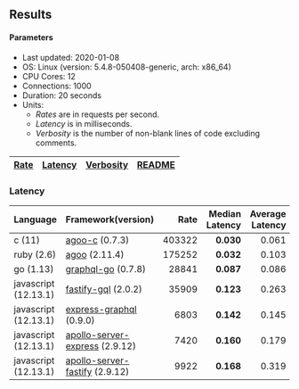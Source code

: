 ## Results

<!-- Result from here -->

#### Parameters
- Last updated: 2020-01-08
- OS: Linux (version: 5.4.8-050408-generic, arch: x86_64)
- CPU Cores: 12
- Connections: 1000
- Duration: 20 seconds
- Units:
  - _Rates_ are in requests per second.
  - _Latency_ is in milliseconds.
  - _Verbosity_ is the number of non-blank lines of code excluding comments.

| [Rate](rates.md) | [Latency](latency.md) | [Verbosity](verbosity.md) | [README](README.md) |
| ---------------- | --------------------- | ------------------------- | ------------------- |

### Latency
| Language | Framework(version) | Rate | Median Latency | Average Latency | 90th % | 99th % | Std Dev | Verbosity |
| -------- | ------------------ | ----:| ------------:| ---------------:| ------:| ------:| -------:| ---------:|
| c (11) | [agoo-c](github.com/ohler55/agoo-c) (0.7.3) | 403322 | **0.030** | 0.061 | 0.177 | 0.186 | 0.08 | 320 |
| ruby (2.6) | [agoo](github.com/ohler55/agoo) (2.11.4) | 175252 | **0.032** | 0.103 | 0.180 | 1.014 | 0.24 | 105 |
| go (1.13) | [graphql-go](https://github.com/graphql-go/graphql) (0.7.8) | 28841 | **0.087** | 0.086 | 0.092 | 0.113 | 0.02 | 378 |
| javascript (12.13.1) | [fastify-gql](https://github.com/mcollina/fastify-gql) (2.0.2) | 35909 | **0.123** | 0.263 | 0.582 | 0.614 | 0.26 | 90 |
| javascript (12.13.1) | [express-graphql](https://github.com/graphql/express-graphql) (0.9.0) | 6803 | **0.142** | 0.145 | 0.157 | 0.185 | 0.04 | 78 |
| javascript (12.13.1) | [apollo-server-express](https://github.com/apollographql/apollo-server/tree/master/packages/apollo-server-express) (2.9.12) | 7420 | **0.160** | 0.179 | 0.194 | 0.471 | 0.21 | 94 |
| javascript (12.13.1) | [apollo-server-fastify](https://github.com/apollographql/apollo-server/tree/master/packages/apollo-server-fastify) (2.9.12) | 9922 | **0.168** | 0.319 | 0.762 | 0.782 | 0.30 | 95 |
<!-- Result till here -->
